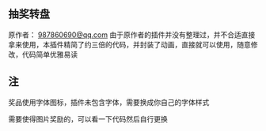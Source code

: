 ## 抽奖转盘
原作者： 987860690@qq.com
由于原作者的插件并没有整理过，并不合适直接拿来使用，本插件精简了约三倍的代码，并封装了动画，直接就可以使用，随意修改，代码简单优雅易读

## 注
奖品使用字体图标，插件未包含字体，需要换成你自己的字体样式

需要使得图片奖励的，可以看一下代码然后自行更换